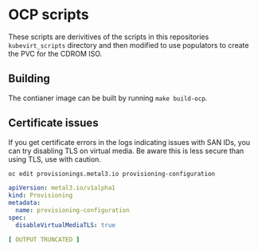 
# OCP scripts

These scripts are derivitives of the scripts in this repositories `kubevirt_scripts` directory and then modified to use populators to create the PVC for the CDROM ISO.


## Building

The contianer image can be built by running `make build-ocp`.


## Certificate issues

If you get certificate errors in the logs indicating issues with SAN IDs, you can try disabling TLS on virtual media.
Be aware this is less secure than using TLS, use with caution.

``` sh
oc edit provisionings.metal3.io provisioning-configuration
```

``` yaml
apiVersion: metal3.io/v1alpha1
kind: Provisioning
metadata:
  name: provisioning-configuration
spec:
  disableVirtualMediaTLS: true

[ OUTPUT TRUNCATED ]
```

